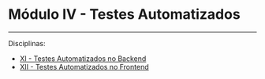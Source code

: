 # Módulo IV - Testes Automatizados

----

Disciplinas:

- [XI - Testes Automatizados no Backend](/Modulo_IVXI-Testes_Automatizados/README.md)
- [XII - Testes Automatizados no Frontend](/Modulo_IV/XII-Testes_com_Cypress/README.md)
